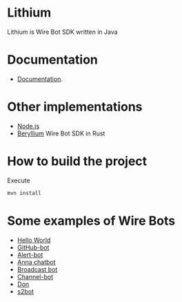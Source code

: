 # Lithium
Lithium is Wire Bot SDK written in Java

# Documentation
- [Documentation](https://github.com/wireapp/bot-sdk/wiki).

# Other implementations
- [Node.js](https://github.com/wireapp/bot-sdk-node)
- [Beryllium](https://github.com/OmnijarBots/beryllium) Wire Bot SDK in Rust

# How to build the project
Execute

```bash
mvn install
```

# Some examples of Wire Bots
- [Hello World](https://github.com/wireapp/wire-bot-java)
- [GitHub-bot](https://github.com/wearezeta/github-bot)
- [Alert-bot](https://github.com/wireapp/alert-bot)
- [Anna chatbot](https://github.com/wireapp/anna-bot)
- [Broadcast bot](https://github.com/wireapp/broadcast-bot)
- [Channel-bot](https://github.com/dkovacevic/channel-bot)
- [Don](https://github.com/wireapp/don-bot)
- [s2bot](https://github.com/caura/s2bot)
